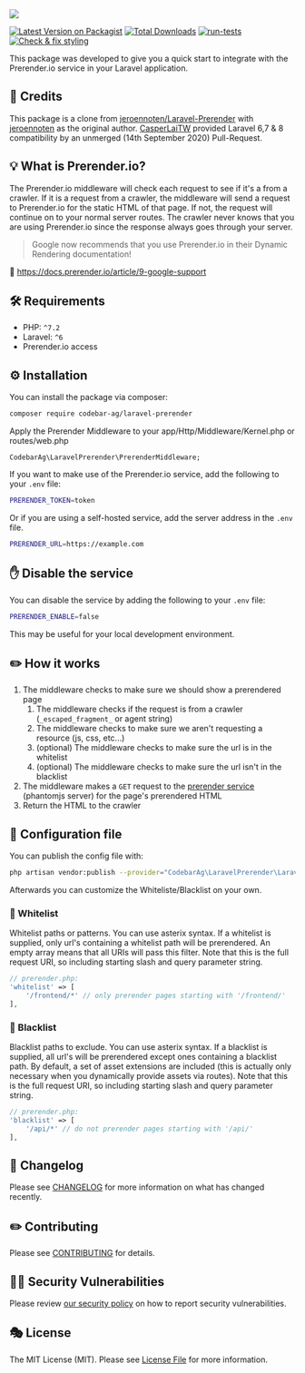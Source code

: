 <img src="https://banners.beyondco.de/Laravel%20Prerender.png?theme=light&packageManager=composer+require&packageName=codebar-ag%2Flaravel-prerender&pattern=circuitBoard&style=style_2&description=Integrate+Prerender.io+with+Laravel&md=1&showWatermark=0&fontSize=175px&images=document-search&widths=500&heights=500">

[![Latest Version on Packagist](https://img.shields.io/packagist/v/codebar-ag/laravel-prerender.svg?style=flat-square)](https://packagist.org/packages/codebar-ag/laravel-prerender)
[![Total Downloads](https://img.shields.io/packagist/dt/codebar-ag/laravel-prerender.svg?style=flat-square)](https://packagist.org/packages/codebar-ag/laravel-prerender)
[![run-tests](https://github.com/codebar-ag/laravel-prerender/actions/workflows/run-tests.yml/badge.svg)](https://github.com/codebar-ag/laravel-prerender/actions/workflows/run-tests.yml)
[![Check & fix styling](https://github.com/codebar-ag/laravel-prerender/actions/workflows/php-cs-fixer.yml/badge.svg)](https://github.com/codebar-ag/laravel-prerender/actions/workflows/php-cs-fixer.yml)

This package was developed to give you a quick start to integrate with the
Prerender.io service in your Laravel application.

## 🙇 Credits

This package is a clone from [jeroennoten/Laravel-Prerender](https://github.com/jeroennoten/Laravel-Prerender)
with [jeroennoten](https://github.com/jeroennoten) as the original author. 
[CasperLaiTW](https://github.com/CasperLaiTW) provided Laravel 6,7 & 8 
compatibility by an unmerged (14th September 2020) Pull-Request.

## 💡 What is Prerender.io?

The Prerender.io middleware will check each request to see if it's a from a
crawler. If it is a request from a crawler, the middleware will send a request
to Prerender.io for the static HTML of that page. If not, the request will
continue on to your normal server routes. The crawler never knows that you are
using Prerender.io since the response always goes through your server.

> Google now recommends that you use Prerender.io in their Dynamic Rendering documentation!

🔗 https://docs.prerender.io/article/9-google-support

## 🛠 Requirements

- PHP: `^7.2`
- Laravel: `^6`
- Prerender.io access

## ⚙️ Installation

You can install the package via composer:

```bash
composer require codebar-ag/laravel-prerender
```

Apply the Prerender Middleware to your app/Http/Middleware/Kernel.php or routes/web.php

```
CodebarAg\LaravelPrerender\PrerenderMiddleware;
```

If you want to make use of the Prerender.io service, add the following to your `.env` file:

```bash
PRERENDER_TOKEN=token
```

Or if you are using a self-hosted service, add the server address in the `.env` file.

```bash
PRERENDER_URL=https://example.com
```

## ✋ Disable the service

You can disable the service by adding the following to your `.env` file:

```bash
PRERENDER_ENABLE=false
```

This may be useful for your local development environment.

## ✏️ How it works

1. The middleware checks to make sure we should show a prerendered page
	1. The middleware checks if the request is from a crawler (`_escaped_fragment_` or agent string)
	2. The middleware checks to make sure we aren't requesting a resource (js, css, etc...)
	3. (optional) The middleware checks to make sure the url is in the whitelist
	4. (optional) The middleware checks to make sure the url isn't in the blacklist
2. The middleware makes a `GET` request to the [prerender service](https://github.com/prerender/prerender) (phantomjs server) for the page's prerendered HTML
3. Return the HTML to the crawler

## 🔧 Configuration file

You can publish the config file with:

```bash
php artisan vendor:publish --provider="CodebarAg\LaravelPrerender\LaravelPrerenderServiceProvider"
```

Afterwards you can customize the Whiteliste/Blacklist on your own.

### 🤍 Whitelist

Whitelist paths or patterns. You can use asterix syntax.
If a whitelist is supplied, only url's containing a whitelist path will be prerendered.
An empty array means that all URIs will pass this filter.
Note that this is the full request URI, so including starting slash and query parameter string.

```php
// prerender.php:
'whitelist' => [
    '/frontend/*' // only prerender pages starting with '/frontend/'
],
```

### 🖤 Blacklist

Blacklist paths to exclude. You can use asterix syntax.
If a blacklist is supplied, all url's will be prerendered except ones containing a blacklist path.
By default, a set of asset extensions are included (this is actually only necessary when you dynamically provide assets via routes).
Note that this is the full request URI, so including starting slash and query parameter string.

```php
// prerender.php:
'blacklist' => [
    '/api/*' // do not prerender pages starting with '/api/'
],
```

## 📝 Changelog

Please see [CHANGELOG](CHANGELOG.md) for more information on what has changed recently.

## ✏️ Contributing

Please see [CONTRIBUTING](.github/CONTRIBUTING.md) for details.

## 🧑‍💻 Security Vulnerabilities

Please review [our security policy](.github/SECURITY.md) on how to report security vulnerabilities.

## 🎭 License

The MIT License (MIT). Please see [License File](LICENSE.md) for more information.
